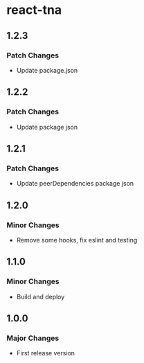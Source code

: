 # react-tna

## 1.2.3

### Patch Changes

- Update package.json

## 1.2.2

### Patch Changes

- Update package json

## 1.2.1

### Patch Changes

- Update peerDependencies package json

## 1.2.0

### Minor Changes

- Remove some hooks, fix eslint and testing

## 1.1.0

### Minor Changes

- Build and deploy

## 1.0.0

### Major Changes

- First release version
